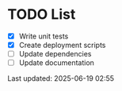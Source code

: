 # TODO List

- [x] Write unit tests
- [x] Create deployment scripts
- [ ] Update dependencies
- [ ] Update documentation

Last updated: 2025-06-19 02:55
